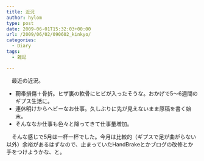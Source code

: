 ```yaml
---
title: 近況
author: hylom
type: post
date: 2009-06-01T15:32:03+00:00
url: /2009/06/02/090602_kinkyo/
categories:
  - Diary
tags:
  - 雑記

---
```

　最近の近況。

  * 靭帯損傷＋骨折。ヒザ裏の軟骨にヒビが入ったそうな。おかげで5〜6週間のギプス生活に。 
  * 連休明けからヘビーなお仕事。久しぶりに先が見えないまま原稿を書く始末。 
  * そんななか仕事も色々と降ってきて仕事量増加。 

　そんな感じで5月は一杯一杯でした。今月は比較的（ギプスで足が曲がらない以外）余裕があるはずなので、止まっていたHandBrakeとかブログの改修とか手をつけようかな、と。